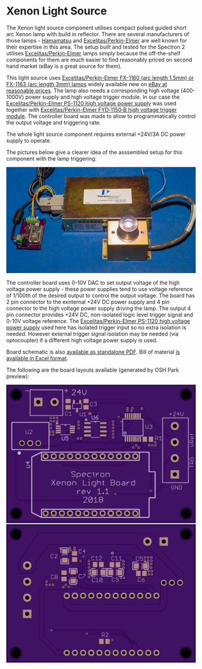 # Xenon Light Source

The Xenon light source component utilises compact pulsed guided short arc Xenon lamp with build in reflector. There are several manufacturers of those lamps - [Hamamatsu](https://www.hamamatsu.com/eu/en/product/light-and-radiation-sources/lamp/xenon-flash-lamp/index.html) and [Excelitas/Perkin-Elmer](http://www.excelitas.com/Pages/Product/1100-Series-Family.aspx) are well known for their expertise in this area. The setup built and tested for the Spectron 2 utilises [Excelitas/Perkin-Elmer](http://www.excelitas.com/) lamps simply because the off-the-shelf components for them are much easier to find reasonably priced on second hand market (eBay is a great source for them).

This light source uses [Excelitas/Perkin-Elmer FX-1160 (arc length 1.5mm) or FX-1163 (arc length 3mm) lamps](http://www.excelitas.com/Pages/Product/1100-Series-Family.aspx) widely available new on [eBay at reasonable prices](https://www.ebay.com/itm/Excelitas-FX-1163RT-High-Output-Short-Arc-Xenon-Flashlamp-Flashtube-New-in-Box/122220610629). The lamp also needs a corresponding high voltage (400-1000V) power supply and high voltage trigger module. In our case the [Excelitas/Perkin-Elmer PS-1120 high voltage power supply](http://www.excelitas.com/Downloads/DTS_1100Series_Power_Supplies.pdf) was used together with [Excelitas/Perkin-Elmer FYD‐1150‐B high voltage trigger module](http://www.excelitas.com/Downloads/DTS_1100Series_Trigger_Modules.pdf). The controller board was made to allow to programmatically control the output voltage and triggering rate.

The whole light source component requires external +24V/3A DC power supply to operate.

The pictures below give a clearer idea of the asssembled setup for this component with the lamp triggering:

![SF](images/Xenon-20180630-0002.jpg)

The controller board uses 0-10V DAC to set output voltage of the high voltage power supply - these power supplies tend to use voltage reference of 1/100th of the desired output to control the output voltage. The board has 2 pin connector to the exnternal +24V DC power supply and 4 pin connector to the high voltage power supply driving the lamp. The output 4 pin connector provides +24V DC, non-isolated logic level trigger signal and 0-10V voltage reference. The [Excelitas/Perkin-Elmer PS-1120 high voltage power supply](http://www.excelitas.com/Downloads/DTS_1100Series_Power_Supplies.pdf) used here has isolated trigger input so no extra isolation is needed. However external trigger signal isolation may be needed (via optocoupler) if a different high voltage power supply is used.

Board schematic is also [available as standalone PDF](Xenon_Light.pdf). Bill of material [is available in Excel format](Xenon_Light_BOM.xlsx).

The following are the board layouts available (generated by OSH Park preview):

![SF](images/Spectron2_Xenon_Light_front.png) ![SB](images/Spectron2_Xenon_Light_back.png)